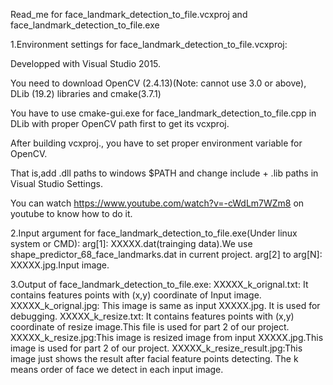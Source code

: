 Read_me for face_landmark_detection_to_file.vcxproj and face_landmark_detection_to_file.exe

1.Environment settings for face_landmark_detection_to_file.vcxproj:
  
  Developped with Visual Studio 2015. 
  
  You need to download OpenCV (2.4.13)(Note: cannot use 3.0 or above), DLib (19.2) libraries and cmake(3.7.1)
  
  You have to use cmake-gui.exe for face_landmark_detection_to_file.cpp in DLib with proper OpenCV path first to get its vcxproj.
 
  After building vcxproj., you have to set proper environment variable for OpenCV.
  
  That is,add .dll paths to windows $PATH and change include + .lib paths in Visual Studio Settings.
  
  You can watch https://www.youtube.com/watch?v=-cWdLm7WZm8 on youtube to know how to do it.

2.Input argument for face_landmark_detection_to_file.exe(Under linux system or CMD):
  arg[1]: XXXXX.dat(trainging data).We use shape_predictor_68_face_landmarks.dat in current project.
  arg[2] to arg[N]: XXXXX.jpg.Input image.

3.Output of face_landmark_detection_to_file.exe:
  XXXXX_k_orignal.txt: It contains features points with (x,y) coordinate of Input image.
  XXXXX_k_orignal.jpg: This image is same as input XXXXX.jpg. It is used for debugging.
  XXXXX_k_resize.txt: It contains features points with (x,y) coordinate of resize image.This file is used for part 2 of our project.
  XXXXX_k_resize.jpg:This image is resized image from input XXXXX.jpg.This image is used for part 2 of our project.
  XXXXX_k_resize_result.jpg:This image just shows the result after facial feature points detecting.
  The k means order of face we detect in each input image. 
